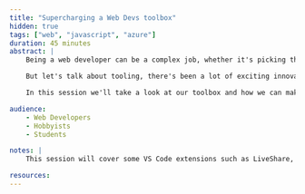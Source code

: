 ```yaml
---
title: "Supercharging a Web Devs toolbox"
hidden: true
tags: ["web", "javascript", "azure"]
duration: 45 minutes
abstract: |
    Being a web developer can be a complex job, whether it's picking the right JavaScript framework, CSS framework, transpiling pipeline, bundler, linter, and this is before we even start talking about tooling.

    But let's talk about tooling, there's been a lot of exciting innovations in the last few years with the tools that we can use to make a web developers live easier. From VS Code extensions to real-time remote collaboration, dev environment setup to build automation, let's take a look at all of those.

    In this session we'll take a look at our toolbox and how we can make the most from it. We'll start with VS Code and some extensions to make web dev easier. Next we'll look at how to configure development environments for repeatability, so you spend less time installing software and more time building it. To cap it off we'll look at how to build and deploy applications with a push of a commit.

audience:
    - Web Developers
    - Hobbyists
    - Students

notes: |
    This session will cover some VS Code extensions such as LiveShare, Intellicode and the Edge DevTool Extension, devcontainers and Codespaces for dev environments, GitHub Actions for CI/CD and Azure Static Web Apps for hosting.

resources:
---
```

